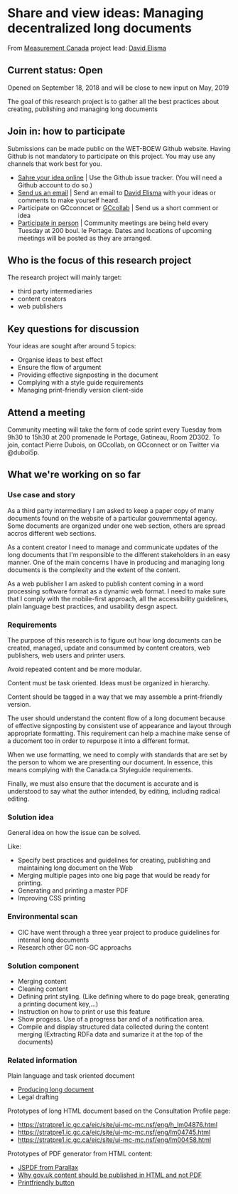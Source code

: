# Share and view ideas: Managing decentralized long documents
From [Measurement Canada](https://www.canada.ca/measurement-canada) project lead: [David Elisma](mailto:david.elisma@canada.ca?subject=Long%20document%20research%20project)

## Current status: Open
Opened on September 18, 2018 and will be close to new input on May, 2019

The goal of this research project is to gather all the best practices about creating, publishing and managing long documents

## Join in: how to participate
Submissions can be made public on the WET-BOEW Github website. Having Github is not mandatory to participate on this project. You may use any channels that work best for you.

* [Sahre your idea online](https://github.com/delisma/wet-boew-documentation/issues/new) | 
Use the Github issue tracker. (You will need a Github account to do so.)
* [Send us an email](mailto:david.elisma@canada.ca?subject=Long%20document%20research%20project) | 
Send an email to [David Elisma](mailto:david.elisma@canada.ca?subject=Long%20document%20research%20project) with your ideas or comments to make yourself heard.
* Participate on GCconncet or [GCcollab](https://gccollab.ca/groups/profile/199780/encollaborating-on-the-web-experience-toolkitfr) | 
Send us a short comment or idea
* [Participate in person](http://wet-boew.github.io/wet-boew/docs/start-en.html#wet-boew-code-sprint) | 
Community meetings are being held every Tuesday at 200 boul. le Portage. Dates and locations of upcoming meetings will be posted as they are arranged.

## Who is the focus of this research project
The research project will mainly target:
* third party intermediaries
* content creators
* web publishers

## Key questions for discussion
Your ideas are sought after around 5 topics:
* Organise ideas to best effect
* Ensure the flow of argument
* Providing effective signposting in the document
* Complying with a style guide requirements
* Managing print-friendly version client-side

## Attend a meeting
Community meeting will take the form of code sprint every Tuesday from 9h30 to 15h30 at 200 promenade le Portage, Gatineau, Room 2D302. To join, contact Pierre Dubois, on GCcollab, on GCconnect or on Twitter via @duboi5p.

## What we're working on so far
### Use case and story

As a third party intermediary I am asked to keep a paper copy of many documents found on the website of a particular gouvernmental agency. Some documents are organized under one web section, others are spread accros different web sections.

As a content creator I need to manage and communicate updates of the long documents that I'm responsible to the different stakeholders in an easy manner. One of the main concerns I have in producing and managing long documents is the complexity and the extent of the content.

As a web publisher I am asked to publish content coming in a word processing software format as a dynamic web format. I need to make sure that I comply with the mobile-first approach, all the accessibility guidelines, plain language best practices, and usability desgn aspect.

### Requirements

The purpose of this research is to figure out how long documents can be created, managed, update and consummed by content creators, web publishers, web users and printer users.

Avoid repeated content and be more modular.

Content must be task oriented. Ideas must be organized in hierarchy.

Content should be tagged in a way that we may assemble a print-friendly version.

The user should understand the content flow of a long document because of effective signposting by consistent use of appearance and layout through appropriate formatting. This requirement can help a machine make sense of a ducoment too in order to repurpose it into a different format.

When we use formatting, we need to comply with standards that are set by the person to whom we are presenting our document. In essence, this means complying with the Canada.ca Styleguide requirements.

Finally, we must also ensure that the document is accurate and is understood to say what the author intended, by editing, including radical editing.

### Solution idea

General idea on how the issue can be solved.

Like:
* Specify best practices and guidelines for creating, publishing and maintaining long document on the Web
* Merging multiple pages into one big page that would be ready for printing.
* Generating and printing a master PDF
* Improving CSS printing

### Environmental scan

* CIC have went through a three year project to produce guidelines for internal long documents
* Research other GC non-GC approachs

### Solution component

* Merging content
* Cleaning content
* Defining print styling. (Like defining where to do page break, generating a printing document key,...)
* Instruction on how to print or use this feature
* Show progess. Use of a progress bar and of a notification area.
* Compile and display structured data collected during the content merging (Extracting RDFa data and sumarize it at the top of the documents)

### Related information
Plain language and task oriented document
* [Producing long document](https://www.le.ac.uk/oerresources/psychology/largedocs/page_03.htm)
* Legal drafting

Prototypes of long HTML document based on the Consultation Profile page:
* https://stratpre1.ic.gc.ca/eic/site/ui-mc-mc.nsf/eng/h_lm04876.html
* https://stratpre1.ic.gc.ca/eic/site/ui-mc-mc.nsf/eng/lm04745.html
* https://stratpre1.ic.gc.ca/eic/site/ui-mc-mc.nsf/eng/lm00458.html

Prototypes of PDF generator from HTML content:
* [JSPDF from Parallax](https://parall.ax/products/jspdf)
* [Why gov.uk content should be published in HTML and not PDF](https://gds.blog.gov.uk/2018/07/16/why-gov-uk-content-should-be-published-in-html-and-not-pdf/)
* [Printfriendly button](https://www.printfriendly.com/button)
